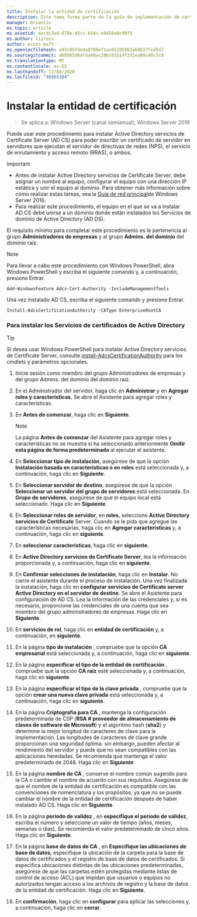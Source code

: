 ```yaml
---
title: Instalar la entidad de certificación
description: Este tema forma parte de la guía de implementación de certificados de servidor para las implementaciones cableadas e inalámbricas de 802.1 X
manager: brianlic
ms.topic: article
ms.assetid: 4acdc3ad-078e-45cc-b54c-e9456e0c90f5
ms.author: lizross
author: eross-msft
ms.openlocfilehash: e93c05f4e4a8709e71ac65195983ab0637fcd547
ms.sourcegitcommit: d08965d64f4a40ac20bc81b14f2d2ea89c48c5c8
ms.translationtype: MT
ms.contentlocale: es-ES
ms.lasthandoff: 12/08/2020
ms.locfileid: "96865384"
---
```

# <a name="install-the-certification-authority"></a>Instalar la entidad de certificación

>Se aplica a: Windows Server (canal semianual), Windows Server 2016

Puede usar este procedimiento para instalar Active Directory servicios de Certificate Server (AD CS) para poder inscribir un certificado de servidor en servidores que ejecutan el servidor de directivas de redes (NPS), el servicio de enrutamiento y acceso remoto (RRAS), o ambos.

> [!IMPORTANT]
> -   Antes de instalar Active Directory servicios de Certificate Server, debe asignar un nombre al equipo, configurar el equipo con una dirección IP estática y unir el equipo al dominio. Para obtener más información sobre cómo realizar estas tareas, vea la [Guía de red principal](../../core-network-guide.md)de Windows Server 2016.
> -   Para realizar este procedimiento, el equipo en el que se va a instalar AD CS debe unirse a un dominio donde están instalados los Servicios de dominio de Active Directory (AD DS).

El requisito mínimo para completar este procedimiento es la pertenencia al grupo **Administradores de empresas** y al grupo **Admins. del dominio** del dominio raíz.

> [!NOTE]
> Para llevar a cabo este procedimiento con Windows PowerShell, abra Windows PowerShell y escriba el siguiente comando y, a continuación, presione Entrar.
>
> `Add-WindowsFeature Adcs-Cert-Authority -IncludeManagementTools`
>
> Una vez instalado AD CS, escriba el siguiente comando y presione Entrar.
>
> `Install-AdcsCertificationAuthority -CAType EnterpriseRootCA`

### <a name="to-install-active-directory-certificate-services"></a>Para instalar los Servicios de certificados de Active Directory

> [!TIP]
> Si desea usar Windows PowerShell para instalar Active Directory servicios de Certificate Server, consulte [install-AdcsCertificationAuthority](/powershell/module/adcsdeployment/install-adcscertificationauthority) para los cmdlets y parámetros opcionales.

1.  Inicie sesión como miembro del grupo Administradores de empresas y del grupo Admins. del dominio del dominio raíz.

2.  En el Administrador del servidor, haga clic en **Administrar** y en **Agregar roles y características**. Se abre el Asistente para agregar roles y características.

3.  En **Antes de comenzar**, haga clic en **Siguiente**.

    > [!NOTE]
    > La página **Antes de comenzar** del Asistente para agregar roles y características no se muestra si ha seleccionado anteriormente **Omitir esta página de forma predeterminada** al ejecutar el asistente.

4.  En **Seleccionar tipo de instalación**, asegúrese de que la opción **Instalación basada en características o en roles** está seleccionada y, a continuación, haga clic en **Siguiente**.

5.  En **Seleccionar servidor de destino**, asegúrese de que la opción **Seleccionar un servidor del grupo de servidores** está seleccionada. En **Grupo de servidores**, asegúrese de que el equipo local está seleccionado. Haga clic en **Siguiente**.

6.  En **Seleccionar roles de servidor**, en **roles**, seleccione **Active Directory servicios de Certificate** Server. Cuando se le pida que agregue las características necesarias, haga clic en **Agregar características** y, a continuación, haga clic en **siguiente**.

7.  En **seleccionar características**, haga clic en **siguiente**.

8.  En **Active Directory servicios de Certificate Server**, lea la información proporcionada y, a continuación, haga clic en **siguiente**.

9. En **Confirmar selecciones de instalación**, haga clic en **Instalar**. No cierre el asistente durante el proceso de instalación. Una vez finalizada la instalación, haga clic en **configurar servicios de Certificate server Active Directory en el servidor de destino**. Se abre el Asistente para configuración de AD CS. Lea la información de las credenciales y, si es necesario, proporcione las credenciales de una cuenta que sea miembro del grupo administradores de empresas. Haga clic en **Siguiente**.

10. En **servicios de rol**, haga clic en **entidad de certificación** y, a continuación, en **siguiente**.

11. En la página **tipo de instalación** , compruebe que la opción **CA empresarial** está seleccionada y, a continuación, haga clic en **siguiente**.

12. En la página **especificar el tipo de la entidad de certificación** , compruebe que la opción **CA raíz** esté seleccionada y, a continuación, haga clic en **siguiente**.

13. En la página **especificar el tipo de la clave privada** , compruebe que la opción **crear una nueva clave privada** está seleccionada y, a continuación, haga clic en **siguiente**.

14. En la página **Criptografía para CA** , mantenga la configuración predeterminada de CSP (**RSA # proveedor de almacenamiento de claves de software de Microsoft**) y el algoritmo hash (**sha2**) y determine la mejor longitud de caracteres de clave para la implementación. Las longitudes de caracteres de clave grande proporcionan una seguridad óptima. sin embargo, pueden afectar al rendimiento del servidor y puede que no sean compatibles con las aplicaciones heredadas. Se recomienda que mantenga el valor predeterminado de 2048. Haga clic en **Siguiente**.

15. En la página **nombre de CA** , conserve el nombre común sugerido para la CA o cambie el nombre de acuerdo con sus requisitos. Asegúrese de que el nombre de la entidad de certificación es compatible con las convenciones de nomenclatura y los propósitos, ya que no se puede cambiar el nombre de la entidad de certificación después de haber instalado AD CS. Haga clic en **Siguiente**.

16. En la página **período de validez** , en **especifique el período de validez**, escriba el número y seleccione un valor de tiempo (años, meses, semanas o días). Se recomienda el valor predeterminado de cinco años. Haga clic en **Siguiente**.

17. En la página **base de datos de CA** , en **Especifique las ubicaciones de base de datos**, especifique la ubicación de la carpeta para la base de datos de certificados y el registro de base de datos de certificados. Si especifica ubicaciones distintas de las ubicaciones predeterminadas, asegúrese de que las carpetas estén protegidas mediante listas de control de acceso (ACL) que impidan que usuarios o equipos no autorizados tengan acceso a los archivos de registro y la base de datos de la entidad de certificación. Haga clic en **Siguiente**.

18. En **confirmación**, haga clic en **configurar** para aplicar las selecciones y, a continuación, haga clic en **cerrar**.
